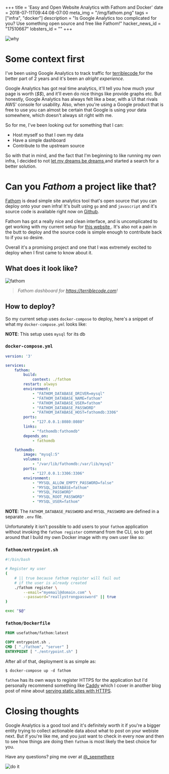 +++
title = 'Easy and Open Website Analytics with Fathom and Docker'
date = 2018-07-11T09:44:08-07:00
meta_img = "/img/fathom.png"
tags = ["infra", "docker"]
description = "Is Google Analytics too complicated for you? Use something open source and free like Fathom!"
hacker_news_id = "17510667"
lobsters_id = ""
+++

![why](https://media.giphy.com/media/kEY1upmMn0DVC/giphy.gif)

# Some context first

I've been using Google Analytics to track traffic for [terriblecode
](https://terriblecode.com) for the better part of 2 years and it's been an
*alright experience*.

Google Analytics has got real time analytics, it'll tell you
how much your page is worth (*$$*), and it'll even do nice things like provide
graphs etc. But honestly, Google Analytics has always felt like a bear, with a
UI that rivals AWS' console for usability. Also, when you're using a Google
product that is free to use you can almost be certain that Google is using your
data somewhere, which doesn't always sit right with me.

So for me, I've been looking out for something that I can:

* Host myself so that I own my data
* Have a simple dashboard
* Contribute to the upstream source

So with that in mind, and the fact that I'm beginning to like running my own
infra, I decided to not [let my dreams be dreams
](https://media.giphy.com/media/GcSqyYa2aF8dy/giphy.gif) and started a search
for a better solution.

# Can you *Fathom* a project like that?


[Fathom](https://usefathom.com/) is dead simple site analytics tool that's
open source that you can deploy onto your own infra! It's built using `go`
and and `javascript` and it's source code is available right now on
[Github](https://github.com/usefathom/fathom).

Fathom has got a really nice and clean interface, and is uncomplicated to
get working with my current setup for [this website
](https://github.com/mtn/cocoa-eh-hugo-theme/pull/97). It's also not a pain
in the butt to deploy and the source code is simple enough to contribute
back to if you so desire.

Overall it's a promising project and one that I was extremely excited to
deploy when I first came to know about it.

## What does it look like?

![fathom](/img/fathom.png)

> *Fathom dashboard for https://terriblecode.com!*

## How to deploy?

So my current setup uses `docker-compose` to deploy, here's a snippet of what
my `docker-compose.yml` looks like:

**NOTE**: This setup uses `mysql` for its db

### `docker-compose.yml`
```yaml
version: '3'

services:
    fathom:
        build:
            context: ./fathom
        restart: always
        environment:
            - "FATHOM_DATABASE_DRIVER=mysql"
            - "FATHOM_DATABASE_NAME=fathom"
            - "FATHOM_DATABASE_USER=fathom"
            - "FATHOM_DATABASE_PASSWORD"
            - "FATHOM_DATABASE_HOST=fathomdb:3306"
        ports:
            - "127.0.0.1:8080:8080"
        links:
            - "fathomdb:fathomdb"
        depends_on:
            - fathomdb

    fathomdb:
        image: "mysql:5"
        volumes:
            - "/var/lib/fathomdb:/var/lib/mysql"
        ports:
            - "127.0.0.1:3306:3306"
        environment:
            - "MYSQL_ALLOW_EMPTY_PASSWORD=false"
            - "MYSQL_DATABASE=fathom"
            - "MYSQL_PASSWORD"
            - "MYSQL_ROOT_PASSWORD"
            - "MYSQL_USER=fathom"
```

**NOTE**: The `FATHOM_DATABASE_PASSWORD` and `MYSQL_PASSWORD` are defined in
a separate `.env` file.

Unfortunately it isn't possible to add users to your `fathom` application
without invoking the `fathom register` command from the CLI, so to get
around that I build my own Docker image with my own user like so:

### `fathom/entrypoint.sh`

```bash
#!/bin/bash

# Register my user
(
    # || true because fathom register will fail out
    # if the user is already created
    ./fathom register \
        --email="myemail@domain.com" \
        --password="reallystrongpassword" || true
)

exec "$@"
```

### `fathom/Dockerfile`

```dockerfile
FROM usefathom/fathom:latest

COPY entrypoint.sh .
CMD [ "./fathom", "server" ]
ENTRYPOINT [ "./entrypoint.sh" ]
```

After all of that, deployment is as simple as:
```
$ docker-compose up -d fathom
```

`fathom` has its own ways to register HTTPS for the application but I'd
personally recommend something like [Caddy](https://caddyserver.com/)
which I cover in another blog post of mine about [serving static sites
with HTTPS](/blog/deploying-static-sites-with-docker-and-ssl/).

# Closing thoughts

Google Analytics is a good tool and it's definitely worth it if you're a bigger
entity trying to collect actionable data about what to post on your webiste
next. But if you're like me, and you just want to check in every now and then
to see how things are doing then `fathom` is most likely the best choice for
you.

Have any questions? ping me over at [@\_seemethere
](https://twitter.com/_seemethere)

![do it](https://media.giphy.com/media/jndc0TQq9fvK8/giphy.gif)
